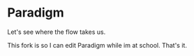 # Paradigm
Let's see where the flow takes us.

This fork is so I can edit Paradigm while im at school. That's it.
